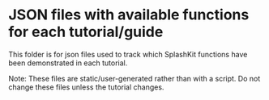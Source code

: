 # JSON files with available functions for each tutorial/guide

This folder is for json files used to track which SplashKit functions have been demonstrated in each tutorial.

Note: These files are static/user-generated rather than with a script. Do not change these files unless the tutorial changes.
